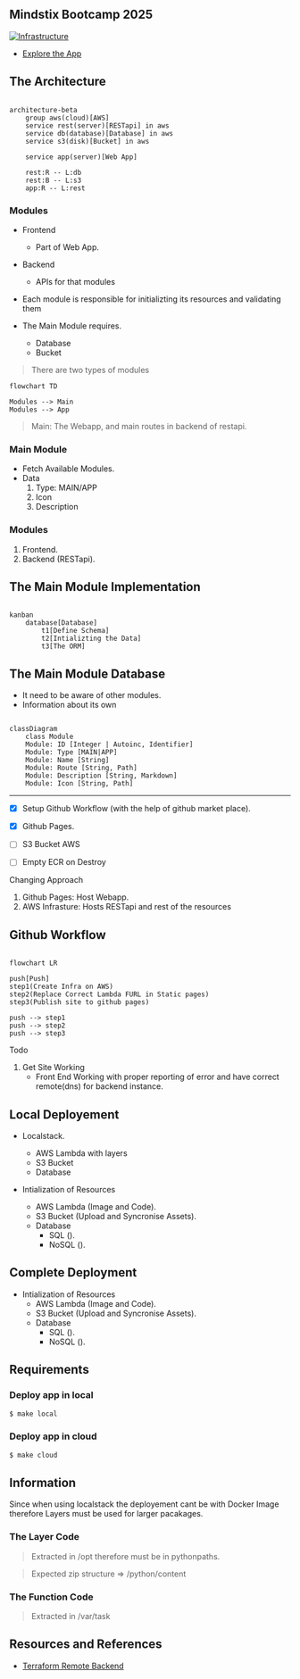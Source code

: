 ## Mindstix Bootcamp 2025

[![Infrastructure](https://github.com/rhlm-msx/bootcamp/actions/workflows/infra.yaml/badge.svg)](https://github.com/rhlm-msx/bootcamp/actions/workflows/infra.yaml)

- [Explore the App](https://rhlm-msx.github.io/bootcamp/)


## The Architecture

```mermaid

architecture-beta
    group aws(cloud)[AWS]
    service rest(server)[RESTapi] in aws
    service db(database)[Database] in aws
    service s3(disk)[Bucket] in aws
    
    service app(server)[Web App]

    rest:R -- L:db
    rest:B -- L:s3
    app:R -- L:rest

```

### Modules

- Frontend
    - Part of Web App.
- Backend
    - APIs for that modules
- Each module is responsible for initializting its resources and validating them

- The Main Module requires.
    + Database
    + Bucket


> There are two types of modules

```mermaid
flowchart TD

Modules --> Main
Modules --> App

```

> Main: The Webapp, and main routes in backend of restapi.



### Main Module

- Fetch Available Modules.
- Data
    1. Type: MAIN/APP
    2. Icon
    3. Description


### Modules

1. Frontend.
2. Backend (RESTapi).

## The Main Module Implementation

```mermaid

kanban
    database[Database]
        t1[Define Schema]
        t2[Intializting the Data]
        t3[The ORM]

```

## The Main Module Database

- It need to be aware of other modules.
- Information about its own

```mermaid

classDiagram
    class Module
    Module: ID [Integer | Autoinc, Identifier]
    Module: Type [MAIN|APP]
    Module: Name [String]
    Module: Route [String, Path]
    Module: Description [String, Markdown]
    Module: Icon [String, Path]
```


---

- [x] Setup Github Workflow (with the help of github market place).
- [x] Github Pages.
- [ ] S3 Bucket AWS
- [ ] Empty ECR on Destroy


Changing Approach

1. Github Pages: Host Webapp.
2. AWS Infrasture: Hosts RESTapi and rest of the resources


## Github Workflow

```mermaid

flowchart LR

push[Push]
step1(Create Infra on AWS)
step2(Replace Correct Lambda FURL in Static pages)
step3(Publish site to github pages)

push --> step1
push --> step2
push --> step3

```


Todo
1. Get Site Working
    - Front End Working with proper reporting of error and have correct remote(dns) for backend instance.

## Local Deployement

- Localstack.
    - AWS Lambda with layers
    - S3 Bucket
    - Database

- Intialization of Resources
    - AWS Lambda (Image and Code).
    - S3 Bucket  (Upload and Syncronise Assets).
    - Database
        - SQL ().
        - NoSQL ().


## Complete Deployment

- Intialization of Resources
    - AWS Lambda (Image and Code).
    - S3 Bucket  (Upload and Syncronise Assets).
    - Database
        - SQL ().
        - NoSQL ().


## Requirements

### Deploy app in local

```bash
$ make local
```


### Deploy app in cloud
```bash
$ make cloud
```



## Information

Since when using localstack the deployement cant be with Docker Image therefore Layers must be used for larger pacakages.

### The Layer Code

> Extracted in /opt
therefore must be in pythonpaths.

> Expected zip structure => /python/content


### The Function Code

> Extracted in /var/task



## Resources and References

- [Terraform Remote Backend](https://stackoverflow.com/questions/47913041/initial-setup-of-terraform-backend-using-terraform)
